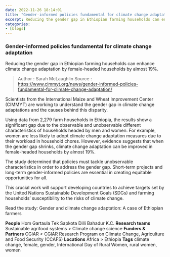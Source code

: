 ```yaml
---
date: 2022-11-26 18:14:01
title: "Gender-informed policies fundamental for climate change adaptation"
excerpt: Reducing the gender gap in Ethiopian farming households can enhance climate change adaptation by female-headed households by almost 19%.
categories:
- [blogs]
---
```


### Gender-informed policies fundamental for climate change adaptation ###

Reducing the gender gap in Ethiopian farming households can enhance climate change adaptation by female-headed households by almost 19%.

> Author : Sarah McLaughlin
> Source : https://www.cimmyt.org/news/gender-informed-policies-fundamental-for-climate-change-adaptation/

Scientists from the International Maize and Wheat Improvement Center (CIMMYT) are working to understand the gender gap in climate change adaptations and the causes behind this disparity.

Using data from 2,279 farm households in Ethiopia, the results show a significant gap due to the observable and unobservable different characteristics of households headed by men and women. For example, women are less likely to adopt climate change adaptation measures due to their workload in household chores. However, evidence suggests that when the gender gap shrinks, climate change adaptation can be improved in female-headed households by almost 19%.

The study determined that policies must tackle unobservable characteristics in order to address the gender gap. Short-term projects and long-term gender-informed policies are essential in creating equitable opportunities for all.

This crucial work will support developing countries to achieve targets set by the United Nations Sustainable Development Goals (SDGs) and farming households’ susceptibility to the risks of climate change.

Read the study: Gender and climate change adaptation: A case of Ethiopian farmers

**People**
Hom Gartaula
Tek Sapkota
Dilli Bahadur K.C.
**Research teams**
Sustainable agrifood systems > Climate change science
**Funders & Partners**
CGIAR > CGIAR Research Program on Climate Change, Agriculture and Food Security (CCAFS)
**Locations**
Africa > Ethiopia
**Tags**
climate change, female, gender, International Day of Rural Women, rural women, women
